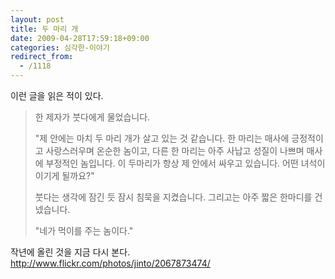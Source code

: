 ```yaml
---
layout: post
title: 두 마리 개
date: 2009-04-28T17:59:18+09:00
categories: 심각한-이야기
redirect_from:
  - /1118
---
```


이런 글을 읽은 적이 있다.

<BLOCKQUOTE>한 제자가 붓다에게 물었습니다.

"제 안에는 마치 두 마리 개가 살고 있는 것 같습니다. 한 마리는 매사에 긍정적이고 사랑스러우며 온순한 놈이고, 다른 한 마리는 아주 사납고 성질이 나쁘며 매사에 부정적인 놈입니다. 이 두마리가 항상 제 안에서 싸우고 있습니다. 어떤 녀석이 이기게 될까요?"

붓다는 생각에 잠긴 듯 잠시 침묵을 지켰습니다. 그리고는 아주 짧은 한마디를 건넸습니다.

"네가 먹이를 주는 놈이다." 

</BLOCKQUOTE>

작년에 올린 것을 지금 다시 본다. <A href="http://www.flickr.com/photos/jinto/2067873474/">http://www.flickr.com/photos/jinto/2067873474/</A> 
